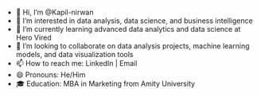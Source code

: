 - 👋 Hi, I’m @Kapil-nirwan
- 👀 I’m interested in data analysis, data science, and business intelligence
- 🌱 I’m currently learning advanced data analytics and data science at Hero Vired
- 💞️ I’m looking to collaborate on data analysis projects, machine learning models, and data visualization tools
- 📫 How to reach me: LinkedIn | Email
- 😄 Pronouns: He/Him
- 🎓 Education: MBA in Marketing from Amity University


<!---
Kapil-nirwan/Kapil-nirwan is a ✨ special ✨ repository because its `README.md` (this file) appears on your GitHub profile.
You can click the Preview link to take a look at your changes.
--->
